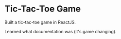 # Tic-Tac-Toe Game

Built a tic-tac-toe game in ReactJS.

Learned what documentation was (it's game changing). 
